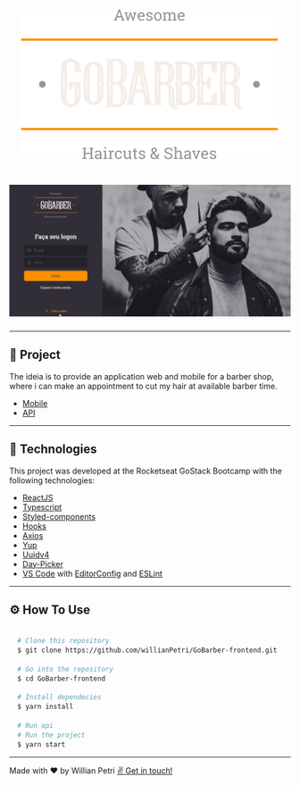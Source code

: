 <h1 align="center">
  <img src="./src/assets/logo.svg">
</h1>

<h1 align="center">
  <img src="./.github/GoBarberWeb.gif">
</h1>

---

## 📁 Project

The ideia is to provide an application web and mobile for a barber shop, where i can make an appointment to cut my hair at available barber time.

- [Mobile](https://github.com/willianPetri/GoBarber-mobile)
- [API](https://github.com/willianPetri/GoBarber-backend)

---

## 🚀 Technologies

This project was developed at the Rocketseat GoStack Bootcamp with the following technologies:

- [ReactJS](https://reactjs.org)
- [Typescript](https://www.typescriptlang.org/)
- [Styled-components](https://styled-components.com/)
- [Hooks](https://pt-br.reactjs.org/docs/hooks-overview.html)
- [Axios](https://github.com/axios/axios)
- [Yup](https://github.com/jquense/yup)
- [Uuidv4](https://www.npmjs.com/package/uuidv4)
- [Day-Picker](https://react-day-picker.js.org/docs/getting-started)
- [VS Code](https://code.visualstudio.com/) with [EditorConfig](https://marketplace.visualstudio.com/items?itemName=EditorConfig.EditorConfig) and [ESLint](https://marketplace.visualstudio.com/items?itemName=dbaeumer.vscode-eslint)

---

## ⚙️ How To Use

```bash

  # Clone this repository
  $ git clone https://github.com/willianPetri/GoBarber-frontend.git

  # Go into the repository
  $ cd GoBarber-frontend

  # Install dependecies
  $ yarn install

  # Run api
  # Run the project
  $ yarn start
```

---

Made with ❤ by Willian Petri  [✌ Get in touch!](https://www.linkedin.com/in/willian-petri-84a935135/)
